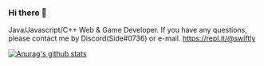 ### Hi there 👋

<!--
**SwiftlyAside/SwiftlyAside** is a ✨ _special_ ✨ repository because its `README.md` (this file) appears on your GitHub profile.

Here are some ideas to get you started:

- 🔭 I’m currently working on ...
- 🌱 I’m currently learning ...
- 👯 I’m looking to collaborate on ...
- 🤔 I’m looking for help with ...
- 💬 Ask me about ...
- 📫 How to reach me: ...
- 😄 Pronouns: ...
- ⚡ Fun fact: ...
-->

Java/Javascript/C++ Web & Game Developer. 
If you have any questions, please contact me by Discord(Side#0736) or e-mail. https://repl.it/@swiftly

[![Anurag's github stats](https://github-readme-stats.vercel.app/api?username=SwiftlyAside)](https://github.com/anuraghazra/github-readme-stats)
